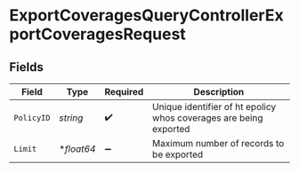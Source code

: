 # ExportCoveragesQueryControllerExportCoveragesRequest


## Fields

| Field                                                             | Type                                                              | Required                                                          | Description                                                       |
| ----------------------------------------------------------------- | ----------------------------------------------------------------- | ----------------------------------------------------------------- | ----------------------------------------------------------------- |
| `PolicyID`                                                        | *string*                                                          | :heavy_check_mark:                                                | Unique identifier of ht epolicy whos coverages are being exported |
| `Limit`                                                           | **float64*                                                        | :heavy_minus_sign:                                                | Maximum number of records to be exported                          |